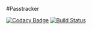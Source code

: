 #Passtracker

[![Codacy Badge](https://api.codacy.com/project/badge/grade/617b63044fa44b299424a2b218902018)](https://www.codacy.com/app/godoy-ccp/passtracker)
[![Build Status](https://travis-ci.org/adrianogodoy/passtracker.svg?branch=master)](https://travis-ci.org/adrianogodoy/passtracker)
